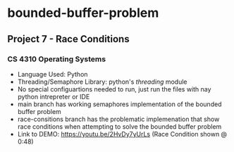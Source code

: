 # bounded-buffer-problem
## Project 7 - Race Conditions
### CS 4310 Operating Systems

- Language Used: Python
- Threading/Semaphore Library: python's *threading* module
- No special configuartions needed to run, just run the files with nay python intrepreter or IDE
- main branch has working semaphores implementation of the bounded buffer problem
- race-consitions branch has the problematic implemenation that show race conditions when attempting to solve the bounded buffer problem
- Link to DEMO: https://youtu.be/2HvDy7yUrLs (Race Condition shown @ 0:48)
